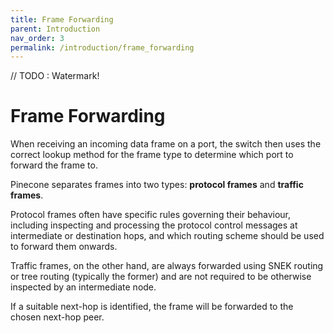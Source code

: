 ```yaml
---
title: Frame Forwarding
parent: Introduction
nav_order: 3
permalink: /introduction/frame_forwarding
---
```


// TODO : Watermark!

# Frame Forwarding

When receiving an incoming data frame on a port, the switch then uses the correct lookup method for the frame type to determine which port to forward the frame to.

Pinecone separates frames into two types: **protocol frames** and **traffic frames**.

Protocol frames often have specific rules governing their behaviour, including inspecting and processing the protocol control messages at intermediate or destination hops, and which routing scheme should be used to forward them onwards.

Traffic frames, on the other hand, are always forwarded using SNEK routing or tree routing (typically the former) and are not required to be otherwise inspected by an intermediate node.

If a suitable next-hop is identified, the frame will be forwarded to the chosen next-hop peer.
